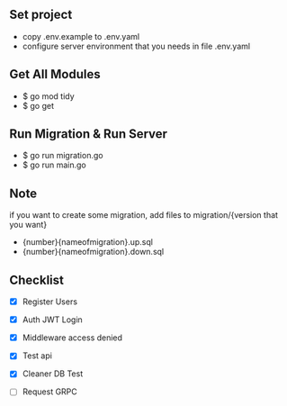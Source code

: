 ## Set project

- copy .env.example to .env.yaml
- configure server environment that you needs in file .env.yaml

## Get All Modules

- $ go mod tidy
- $ go get

## Run Migration & Run Server

- $ go run migration.go
- $ go run main.go

## Note

if you want to create some migration, add files to migration/{version that you want}

- {number}{nameofmigration}.up.sql
- {number}{nameofmigration}.down.sql

## Checklist

- [x] Register Users
- [x] Auth JWT Login
- [x] Middleware access denied
- [x] Test api
- [x] Cleaner DB Test
- [ ] Request GRPC

